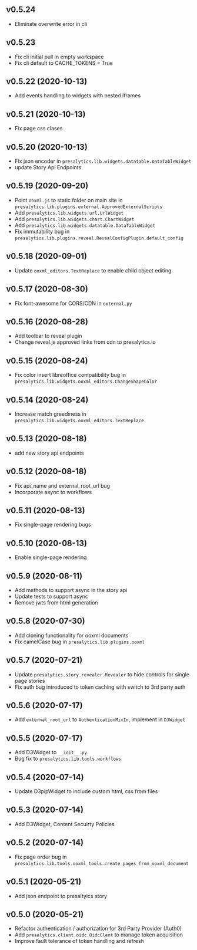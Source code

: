 ## v0.5.24

* Eliminate overwrite error in cli

## v0.5.23

* Fix cli initial pull in empty workspace
* Fix cli default to CACHE_TOKENS = True

## v0.5.22 (2020-10-13)

* Add events handling to widgets with nested iframes

## v0.5.21 (2020-10-13)

* Fix page css clases

## v0.5.20 (2020-10-13)

* Fix json encoder in `presalytics.lib.widgets.datatable.DataTableWidget`
* update Story Api Endpoints

## v0.5.19 (2020-09-20)

* Point `ooxml.js` to static folder on main site in `presalytics.lib.plugins.external.ApprovedExternalScripts`
* Add `presalytics.lib.widgets.url.UrlWidget`
* Add `presalytics.lib.widgets.chart.ChartWidget`
* Add `presalytics.lib.widgets.datatable.DataTableWidget`
* Fix immutability bug in `presalytics.lib.plugins.reveal.RevealConfigPlugin.default_config`

## v0.5.18 (2020-09-01)

* Update `ooxml_editors.TextReplace` to enable child object editing

## v0.5.17 (2020-08-30)

* Fix font-awesome for CORS/CDN in `external.py`

## v0.5.16 (2020-08-28)

* Add toolbar to reveal plugin
* Change reveal.js approved links from cdn to presalytics.io

## v0.5.15 (2020-08-24)

* Fix color insert libreoffice compatibility bug in `presalytics.lib.widgets.ooxml_editors.ChangeShapeColor` 

## v0.5.14 (2020-08-24)

* Increase match greediness in `presalytics.lib.widgets.ooxml_editors.TextReplace`

## v0.5.13 (2020-08-18)

* add new story api endpoints

## v0.5.12 (2020-08-18)

* Fix api_name and external_root_url bug
* Incorporate async to workflows


## v0.5.11 (2020-08-13)

* Fix single-page rendering bugs

## v0.5.10 (2020-08-13)

* Enable single-page rendering

## v0.5.9 (2020-08-11)

* Add methods to support async in the story api
* Update tests to support async
* Remove jwts from html generation

## v0.5.8 (2020-07-30)

* Add cloning functionality for ooxml documents
* Fix camelCase bug in `presalytics.lib.plugins.ooxml`

## v0.5.7 (2020-07-21)

* Update `presalytics.story.revealer.Revealer` to hide controls for single page stories
* Fix auth bug introduced to token caching with switch to 3rd party auth

## v0.5.6 (2020-07-17)

* Add `external_root_url` to `AuthenticationMixIn`, implement in `D3Widget`

## v0.5.5 (2020-07-17)

* Add D3Widget to `__init__.py`
* Bug fix to `presalytics.lib.tools.workflows`

## v0.5.4 (2020-07-14)

* Update D3pipWidget to include custom html, css from files

## v0.5.3 (2020-07-14)

* Add D3Widget, Content Secuirty Policies 

## v0.5.2 (2020-07-14)

* Fix page order bug in `presalytics.lib.tools.ooxml_tools.create_pages_from_ooxml_document`

## v0.5.1 (2020-05-21)

* Add json endpoint to presaltyics story 

## v0.5.0 (2020-05-21)

* Refactor authentication / authorization for 3rd Party Provider (Auth0)
* Add `presalytics.client.oidc.OidcClent` to manage token acquisition
* Improve fault tolerance of token handling and refresh